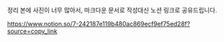 정리 본에 사진이 너무 많아서, 마크다운 문서로 작성대신
노션 링크로 공유드립니다.

https://www.notion.so/7-242187e119b480ac869ecf9ef75ed28f?source=copy_link
